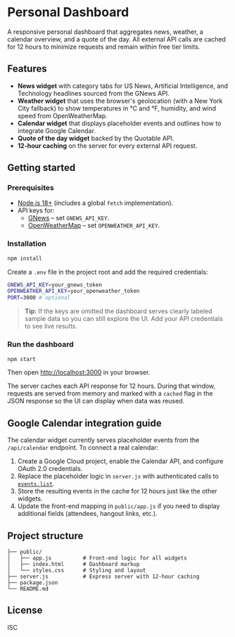 # Personal Dashboard

A responsive personal dashboard that aggregates news, weather, a calendar overview, and a quote of the day. All external API calls are cached for 12 hours to minimize requests and remain within free tier limits.

## Features

- **News widget** with category tabs for US News, Artificial Intelligence, and Technology headlines sourced from the GNews API.
- **Weather widget** that uses the browser's geolocation (with a New York City fallback) to show temperatures in °C and °F, humidity, and wind speed from OpenWeatherMap.
- **Calendar widget** that displays placeholder events and outlines how to integrate Google Calendar.
- **Quote of the day widget** backed by the Quotable API.
- **12-hour caching** on the server for every external API request.

## Getting started

### Prerequisites

- [Node.js 18+](https://nodejs.org/) (includes a global `fetch` implementation).
- API keys for:
  - [GNews](https://gnews.io/) – set `GNEWS_API_KEY`.
  - [OpenWeatherMap](https://openweathermap.org/api) – set `OPENWEATHER_API_KEY`.

### Installation

```bash
npm install
```

Create a `.env` file in the project root and add the required credentials:

```bash
GNEWS_API_KEY=your_gnews_token
OPENWEATHER_API_KEY=your_openweather_token
PORT=3000 # optional
```

> **Tip:** If the keys are omitted the dashboard serves clearly labeled sample data so you can still explore the UI. Add your API credentials to see live results.

### Run the dashboard

```bash
npm start
```

Then open [http://localhost:3000](http://localhost:3000/) in your browser.

The server caches each API response for 12 hours. During that window, requests are served from memory and marked with a `cached` flag in the JSON response so the UI can display when data was reused.

## Google Calendar integration guide

The calendar widget currently serves placeholder events from the `/api/calendar` endpoint. To connect a real calendar:

1. Create a Google Cloud project, enable the Calendar API, and configure OAuth 2.0 credentials.
2. Replace the placeholder logic in `server.js` with authenticated calls to [`events.list`](https://developers.google.com/calendar/api/v3/reference/events/list).
3. Store the resulting events in the cache for 12 hours just like the other widgets.
4. Update the front-end mapping in `public/app.js` if you need to display additional fields (attendees, hangout links, etc.).

## Project structure

```
├── public/
│   ├── app.js          # Front-end logic for all widgets
│   ├── index.html      # Dashboard markup
│   └── styles.css      # Styling and layout
├── server.js           # Express server with 12-hour caching
├── package.json
└── README.md
```

## License

ISC
